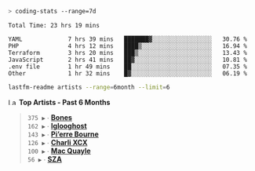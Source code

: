 ```zsh
> coding-stats --range=7d
```

<!--START_SECTION:waka-->

```text
Total Time: 23 hrs 19 mins

YAML             7 hrs 39 mins   ███████▓░░░░░░░░░░░░░░░░░   30.76 %
PHP              4 hrs 12 mins   ████▒░░░░░░░░░░░░░░░░░░░░   16.94 %
Terraform        3 hrs 20 mins   ███▒░░░░░░░░░░░░░░░░░░░░░   13.43 %
JavaScript       2 hrs 41 mins   ██▓░░░░░░░░░░░░░░░░░░░░░░   10.81 %
.env file        1 hr 49 mins    ██░░░░░░░░░░░░░░░░░░░░░░░   07.35 %
Other            1 hr 32 mins    █▓░░░░░░░░░░░░░░░░░░░░░░░   06.19 %
```

<!--END_SECTION:waka-->

```zsh
lastfm-readme artists --range=6month --limit=6
```

<!--START_LASTFM_ARTISTS:{"period": "6month", "rows": 6}-->
<a href="https://last.fm" target="_blank"><img src="https://user-images.githubusercontent.com/17434202/215290617-e793598d-d7c9-428f-9975-156db1ba89cc.svg" alt="Last.fm Logo" width="18" height="13"/></a> **Top Artists - Past 6 Months**

> `375 ▶️` ∙ **[Bones](https://www.last.fm/music/Bones)**<br/>
> `162 ▶️` ∙ **[Iglooghost](https://www.last.fm/music/Iglooghost)**<br/>
> `143 ▶️` ∙ **[Pi’erre Bourne](https://www.last.fm/music/Pi%E2%80%99erre+Bourne)**<br/>
> `126 ▶️` ∙ **[Charli XCX](https://www.last.fm/music/Charli+XCX)**<br/>
> `100 ▶️` ∙ **[Mac Quayle](https://www.last.fm/music/Mac+Quayle)**<br/>
> `56 ▶️` ∙ **[SZA](https://www.last.fm/music/SZA)**<br/>
<!--END_LASTFM_ARTISTS-->
